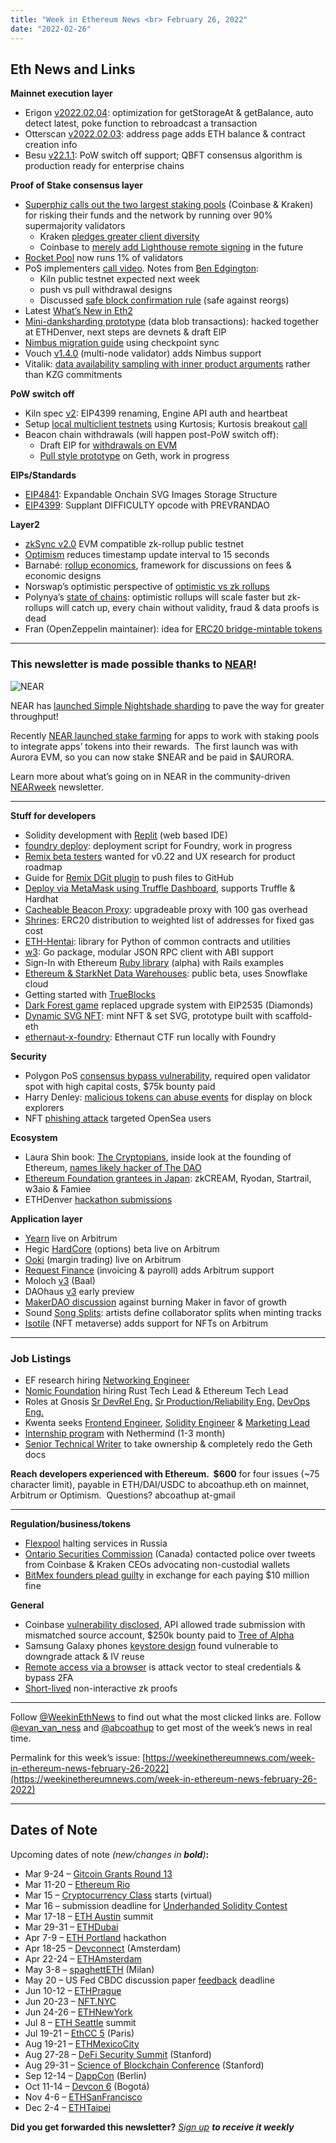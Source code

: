 ```yaml
---
title: "Week in Ethereum News <br> February 26, 2022"
date: "2022-02-26"
---
```


## **Eth News and Links**

**Mainnet execution layer**

- Erigon [v2022.02.04](https://github.com/ledgerwatch/erigon/releases/tag/v2022.02.04): optimization for getStorageAt & getBalance, auto detect latest, poke function to rebroadcast a transaction
- Otterscan [v2022.02.03](https://github.com/wmitsuda/otterscan/releases/tag/v2022.02.03-otterscan): address page adds ETH balance & contract creation info
- Besu [v22.1.1](https://github.com/hyperledger/besu/releases/tag/22.1.1): PoW switch off support; QBFT consensus algorithm is production ready for enterprise chains 

**Proof of Stake consensus layer**

- [Superphiz calls out the two largest staking pools](https://twitter.com/superphiz/status/1495397371466944523) (Coinbase & Kraken) for risking their funds and the network by running over 90% supermajority validators
    - Kraken [pledges greater client diversity](https://twitter.com/krakensupport/status/1495590333085798400)
    - Coinbase to [merely add Lighthouse remote signing](https://twitter.com/CoinbaseCloud/status/1496256008552960003) in the future
- [Rocket Pool](https://twitter.com/Rocket_Pool/status/1495571529819901954) now runs 1% of validators
- PoS implementers [call video](https://www.youtube.com/watch?v=fqPk576t5iw&t=231s). Notes from [Ben Edgington](https://hackmd.io/@benjaminion/r1nwpZHe9):
    - Kiln public testnet expected next week
    - push vs pull withdrawal designs
    - Discussed [safe block confirmation rule](https://notes.ethereum.org/@adiasg/safe-head) (safe against reorgs)
- Latest [What’s New in Eth2](https://hackmd.io/@benjaminion/eth2_news/https%3A%2F%2Fhackmd.io%2F%40benjaminion%2Fwnie2_220225)
- [Mini-danksharding prototype](https://twitter.com/protolambda/status/1495538286332624898) (data blob transactions): hacked together at ETHDenver, next steps are devnets & draft EIP
- [Nimbus migration guide](https://twitter.com/ethnimbus/status/1496404992575610880) using checkpoint sync
- Vouch [v1.4.0](https://github.com/attestantio/vouch/releases/tag/v1.4.0) (multi-node validator) adds Nimbus support
- Vitalik: [data availability sampling with inner product arguments](https://ethresear.ch/t/what-would-it-take-to-do-das-with-inner-product-arguments-ipas/12088) rather than KZG commitments

**PoW switch off**

- Kiln spec [v2](https://hackmd.io/@n0ble/kiln-spec#v2-change-set): EIP4399 renaming, Engine API auth and heartbeat
- Setup [local multiclient testnets](https://notes.ethereum.org/@ExXcnR0-SJGthjz1dwkA1A/H11OzhRAK) using Kurtosis; Kurtosis breakout [call](https://www.youtube.com/watch?v=yMe4RG5emx8&t=175s)
- Beacon chain withdrawals (will happen post-PoW switch off):
    - Draft EIP for [withdrawals on EVM](https://notes.ethereum.org/@ipsilon/H1lC5OAJ5)
    - [Pull style prototype](https://twitter.com/ralexstokes/status/1496991439938633733) on Geth, work in progress

**EIPs/Standards**

- [EIP4841](https://github.com/ethereum/EIPs/blob/501cf92b2f8fd7d61203e64a2fb5808107765680/EIPS/eip-4841.md): Expandable Onchain SVG Images Storage Structure
- [EIP4399](https://eips.ethereum.org/EIPS/eip-4399): Supplant DIFFICULTY opcode with PREVRANDAO

**Layer2**

- [zkSync v2.0](https://matterlabs.medium.com/zksync-2-0-public-testnet-is-live-de870ba9632a) EVM compatible zk-rollup public testnet
- [Optimism](https://twitter.com/optimismPBC/status/1496241118077505536) reduces timestamp update interval to 15 seconds
- Barnabé: [rollup economics](https://barnabe.substack.com/p/understanding-rollup-economics-from), framework for discussions on fees & economic designs
- Norswap’s optimistic perspective of [optimistic vs zk rollups](https://twitter.com/norswap/status/1494763568843132931)
- Polynya’s [state of chains](https://polynya.medium.com/optimistic-rollups-are-brilliant-and-the-state-of-blockchains-a57bc4799dca): optimistic rollups will scale faster but zk-rollups will catch up, every chain without validity, fraud & data proofs is dead
- Fran (OpenZeppelin maintainer): idea for [ERC20 bridge-mintable tokens](https://ethereum-magicians.org/t/idea-erc20-bridge-mintable-tokens/8422)

* * *

### **This newsletter is made possible thanks to [NEAR](https://near.org/)!**

![NEAR](https://weekinethereumnews.com/wp-content/uploads/2021/10/near_logo_stack.jpg)

NEAR has [launched Simple Nightshade sharding](https://near.org/blog/near-launches-nightshade-sharding-paving-the-way-for-mass-adoption/) to pave the way for greater throughput!

Recently [NEAR launched stake farming](https://medium.com/nearprotocol/near-launches-stake-farming-to-unlock-ecosystem-rewards-e09ae94d8218) for apps to work with staking pools to integrate apps’ tokens into their rewards.  The first launch was with Aurora EVM, so you can now stake $NEAR and be paid in $AURORA.

Learn more about what’s going on in NEAR in the community-driven [NEARweek](https://nearweek.com/) newsletter.

* * *

**Stuff for developers**

- Solidity development with [Replit](https://blog.replit.com/getting-started-with-solidity-on-replit) (web based IDE)
- [foundry deploy](https://github.com/joshieDo/foundrydeploy#readme): deployment script for Foundry, work in progress
- [Remix beta testers](https://twitter.com/EthereumRemix/status/1496971220905910275) wanted for v0.22 and UX research for product roadmap
- Guide for [Remix DGit plugin](https://medium.com/remix-ide/securing-you-file-in-remix-how-to-clone-and-push-f1350111aa13) to push files to GitHub
- [Deploy via MetaMask using Truffle Dashboard](https://trufflesuite.com/blog/introducing-truffle-dashboard/), supports Truffle & Hardhat
- [Cacheable Beacon Proxy](https://github.com/frangio/cacheable-beacon-proxy#readme): upgradeable proxy with 100 gas overhead
- [Shrines](https://github.com/Astrodrop/shrine#readme): ERC20 distribution to weighted list of addresses for fixed gas cost
- [ETH-Hentai](https://github.com/tradingstrategy-ai/eth-hentai#readme): library for Python of common contracts and utilities
- [w3](https://github.com/lmittmann/w3#readme): Go package, modular JSON RPC client with ABI support
- Sign-In with Ethereum [Ruby library](https://blog.spruceid.com/sign-in-with-ethereum-ruby-library-release-and-rails-examples/) (alpha) with Rails examples
- [Ethereum & StarkNet Data Warehouses](https://tokenflow.live/blog/edw-open): public beta, uses Snowflake cloud
- Getting started with [TrueBlocks](https://chasewright.com/getting-started-with-trueblocks/)
- [Dark Forest game](https://blog.zkga.me/dark-forest-and-the-diamond-standard) replaced upgrade system with EIP2535 (Diamonds)
- [Dynamic SVG NFT](https://twitter.com/austingriffith/status/1497031722591944708): mint NFT & set SVG, prototype built with scaffold-eth
- [ethernaut-x-foundry](https://github.com/ciaranmcveigh5/ethernaut-x-foundry#readme): Ethernaut CTF run locally with Foundry

**Security**

- Polygon PoS [consensus bypass vulnerability](https://medium.com/immunefi/polygon-consensus-bypass-bugfix-review-7076ce5047fe), required open validator spot with high capital costs, $75k bounty paid
- Harry Denley: [malicious tokens can abuse events](https://blog.mycrypto.com/bad-actors-abusing-etherscan-to-trick-you) for display on block explorers
- NFT [phishing attack](https://twitter.com/NadavAHollander/status/1495509511179755530) targeted OpenSea users

**Ecosystem**

- Laura Shin book: [The Cryptopians](https://www.publicaffairsbooks.com/titles/laura-shin/the-cryptopians/9781541763005/), inside look at the founding of Ethereum, [names likely hacker of The DAO](https://www.forbes.com/sites/laurashin/2022/02/22/exclusive-austrian-programmer-and-ex-crypto-ceo-likely-stole-11-billion-of-ether/?sh=72132ff37f58)
- [Ethereum Foundation grantees in Japan](https://blog.ethereum.org/2022/02/24/japan-local-grants-round/): zkCREAM, Ryodan, Startrail, w3aio & Famiee
- ETHDenver [hackathon submissions](https://hackerlink.io/hackathon/ethdenver22/)

**Application layer**

- [Yearn](https://twitter.com/iearnfinance/status/1496577884802060288) live on Arbitrum
- Hegic [HardCore](https://medium.com/hegic/hegic-hardcore-beta-release-2573a2d4cb3d) (options) beta live on Arbitrum
- [Ooki](https://blog.ooki.com/ooki-is-live-on-arbitrum/) (margin trading) live on Arbitrum
- [Request Finance](https://www.request.finance/post/arbitrum-powers-cheaper-faster-crypto-invoicing-and-payroll-in-request-finance) (invoicing & payroll) adds Arbitrum support
- Moloch [v3](https://decrypt.co/93196/dao-framework-builder-moloch-launches-v3-at-ethdenver) (Baal)
- DAOhaus [v3](https://daohaus.mirror.xyz/SKzS-s85EeEICZHjXLkpwN1UueAZMrvgFbI2tB0zkMc) early preview
- [MakerDAO discussion](https://forum.makerdao.com/t/against-the-burn/13412) against burning Maker in favor of growth
- Sound [Song Splits](https://twitter.com/soundxyz_/status/1495443379676717059): artists define collaborator splits when minting tracks
- [Isotile](https://twitter.com/isotile/status/1496580249865314305) (NFT metaverse) adds support for NFTs on Arbitrum

* * *

### **Job Listings**

- EF research hiring [Networking Engineer](https://ethereum.bamboohr.com/jobs/view.php?id=54&source=weekinethnews)
- [Nomic Foundation](https://www.notion.so/Nomic-Foundation-jobs-991b37c547554f75b89a95f437fd5056) hiring Rust Tech Lead & Ethereum Tech Lead
- Roles at Gnosis [Sr DevRel Eng.](https://grnh.se/3052a2da2us) [Sr Production/Reliability Eng.](https://grnh.se/3345ebe02us) [DevOps Eng.](https://apply.workable.com/blockscout/j/0D9C5798DC/)
- Kwenta seeks [Frontend Engineer](https://blog.kwenta.io/kwenta-open-position-front-end-developer/), [Solidity Engineer](https://blog.kwenta.io/kwenta-open-position-solidity-engineer/) & [Marketing Lead](https://blog.kwenta.io/kwenta-open-position-marketing-manager/)
- [Internship program](https://nethermind.notion.site/Nethermind-Internship-Program-4eb494969aa24afa9181223e958522d1) with Nethermind (1-3 month) 
- [Senior Technical Writer](https://ethereum.bamboohr.com/jobs/view.php?id=51&source=weekinethnews) to take ownership & completely redo the Geth docs

**Reach developers experienced with Ethereum.  $600** for four issues (~75 character limit), payable in ETH/DAI/USDC to abcoathup.eth on mainnet, Arbitrum or Optimism.  Questions? abcoathup at-gmail

* * *

**Regulation/business/tokens**

- [Flexpool](https://www.reddit.com/r/ethereum/comments/t0hxqq/announcement_flexpoolio_is_halting_all_service_to/) halting services in Russia
- [Ontario Securities Commission](https://leaderpost.com/the-logic/osc-flags-emergencies-act-tweets-by-kraken-coinbase-ceos-to-rcmp) (Canada) contacted police over tweets from Coinbase & Kraken CEOs advocating non-custodial wallets
- [BitMex founders plead guilty](https://www.justice.gov/usao-sdny/pr/founders-cryptocurrency-exchange-plead-guilty-bank-secrecy-act-violations) in exchange for each paying $10 million fine

**General**

- Coinbase [vulnerability disclosed](https://blog.coinbase.com/retrospective-recent-coinbase-bug-bounty-award-9f127e04f060), API allowed trade submission with mismatched source account, $250k bounty paid to [Tree of Alpha](https://twitter.com/tree_of_alpha/status/1495014902582362112)
- Samsung Galaxy phones [keystore design](https://eprint.iacr.org/2022/208) found vulnerable to downgrade attack & IV reuse
- [Remote access via a browser](https://mrd0x.com/bypass-2fa-using-novnc/) is attack vector to steal credentials & bypass 2FA
- [Short-lived](https://eprint.iacr.org/2022/190) non-interactive zk proofs

* * *

Follow [@WeekinEthNews](https://twitter.com/WeekInEthNews) to find out what the most clicked links are. Follow [@evan\_van\_ness](https://twitter.com/evan_van_ness) and [@abcoathup](https://twitter.com/abcoathup) to get most of the week’s news in real time.

Permalink for this week’s issue: [https://weekinethereumnews.com/week-in-ethereum-news-february-26-2022](https://weekinethereumnews.com/week-in-ethereum-news-february-26-2022)

* * *

## **Dates of Note**

Upcoming dates of note _(new/changes in **bold**)_**:**

- Mar 9-24 – [Gitcoin Grants Round 13](https://twitter.com/gitcoin/status/1488231821854740481)
- Mar 11-20 – [Ethereum Rio](https://www.ethereum.rio/)
- Mar 15 – [Cryptocurrency Class](https://mirror.xyz/0xaFaBa30769374EA0F971300dE79c62Bf94B464d5/oGqGP2NOK9g7QPl1sMKkzql_Fh0P6hKbpYLZ-EkQTXU) starts (virtual) 
- Mar 16 – submission deadline for [Underhanded Solidity Contest](https://underhanded.soliditylang.org/)
- Mar 17-18 – [ETH Austin](https://2022.ethaustin.org/) summit
- Mar 29-31 – [ETHDubai](https://www.ethdubaiconf.org/)
- Apr 7-9 – [ETH Portland](https://2022.ethportland.com/) hackathon
- Apr 18-25 – [Devconnect](https://devconnect.org/schedule) (Amsterdam)
- Apr 22-24 – [ETHAmsterdam](https://amsterdam.ethglobal.com/)
- May 3-8 – [spaghettETH](http://spaghett-eth.com/) (Milan)
- May 20 – US Fed CBDC discussion paper [feedback](https://www.federalreserve.gov/apps/forms/cbdc) deadline
- Jun 10-12 – [ETHPrague](https://ethprague.com/)
- Jun 20-23 – [NFT.NYC](https://www.nft.nyc/)
- Jun 24-26 – [ETHNewYork](https://ethglobal.medium.com/announcing-the-ethglobal-2022-season-51a7906bb3a4)
- Jul 8 – [ETH Seattle](https://2022.ethseattle.org/) summit
- Jul 19-21 – [EthCC 5](https://ethcc.io/) (Paris)
- Aug 19-21 – [ETHMexicoCity](https://ethglobal.medium.com/announcing-the-ethglobal-2022-season-51a7906bb3a4)
- Aug 27-28 – [DeFi Security Summit](https://defisecuritysummit.org/) (Stanford)
- Aug 29-31 – [Science of Blockchain Conference](https://cbr.stanford.edu/sbc22/) (Stanford)
- Sep 12-14 – [DappCon](https://www.dappcon.io/) (Berlin)
- Oct 11-14 – [Devcon 6](https://blog.ethereum.org/2022/02/18/colombia-in-2022-redux/) (Bogotá)
- Nov 4-6 – [ETHSanFrancisco](https://ethglobal.medium.com/announcing-the-ethglobal-2022-season-51a7906bb3a4)
- Dec 2-4 – [ETHTaipei](https://ethglobal.medium.com/announcing-the-ethglobal-2022-season-51a7906bb3a4)

**Did you get forwarded this newsletter?** _[Sign up](https://weekinethereum.substack.com/subscribe#about) **to receive it weekly**_
